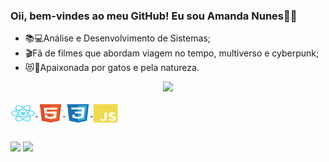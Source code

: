 ### Oii, bem-vindes ao meu GitHub! Eu sou Amanda Nunes👋🥰
 
- 📚💻Análise e Desenvolvimento de Sistemas;
- 🎬Fã de filmes que abordam viagem no tempo, multiverso e cyberpunk;
- 😻🌴Apaixonada por gatos e pela natureza.


<div align="center">
  <a href="">
  <img height="180em" src="https://github-readme-stats.vercel.app/api?username=Amndnnes&show_icons=true&theme=radical&include_all_commits=true&count_private=true"/>
</div>
<div style="display: inline_block"><br>
  <img align="center" alt="Rafa-React" height="30" width="40" src="https://raw.githubusercontent.com/devicons/devicon/master/icons/react/react-original.svg">
  <img align="center" alt="Rafa-HTML" height="30" width="40" src="https://raw.githubusercontent.com/devicons/devicon/master/icons/html5/html5-original.svg">
  <img align="center" alt="Rafa-CSS" height="30" width="40" src="https://raw.githubusercontent.com/devicons/devicon/master/icons/css3/css3-original.svg">
  <img align="center" alt="Rafa-Js" height="30" width="40" src="https://raw.githubusercontent.com/devicons/devicon/master/icons/javascript/javascript-plain.svg">
</div>
  
   ##
 
<div> 
  <a href="https://www.linkedin.com/in/amandanunesguerra/" target="_blank"><img src="https://img.shields.io/badge/-LinkedIn-%230077B5?style=for-the-badge&logo=linkedin&logoColor=white" target="_blank"></a> 
  <a href="mailto:devamandanunes@gmail.com"><img src="https://img.shields.io/badge/-Gmail-%23333?style=for-the-badge&logo=gmail&logoColor=white" target="_blank"></a
 </div>
